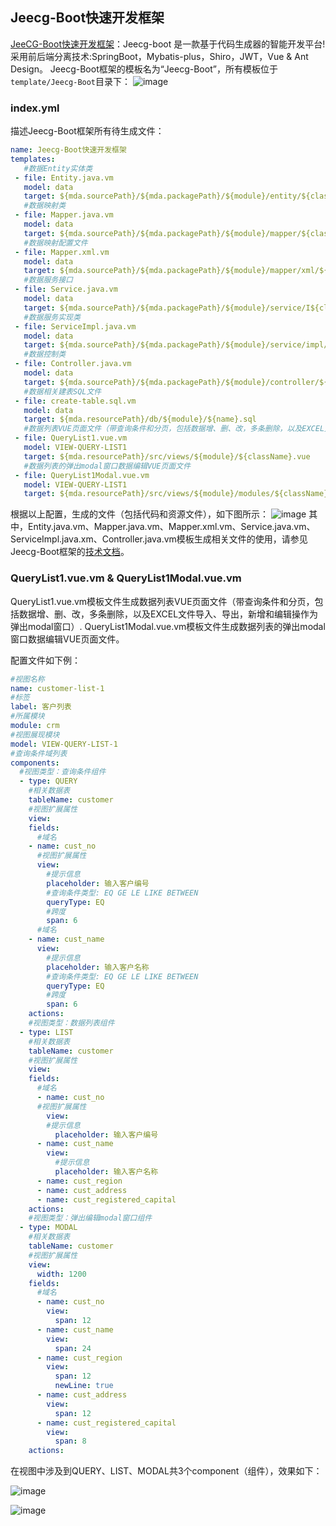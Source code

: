 ## Jeecg-Boot快速开发框架
[JeeCG-Boot快速开发框架](https://github.com/zhangdaiscott/jeecg-boot)：Jeecg-boot 是一款基于代码生成器的智能开发平台! 采用前后端分离技术:SpringBoot，Mybatis-plus，Shiro，JWT，Vue & Ant Design。
Jeecg-Boot框架的模板名为“Jeecg-Boot”，所有模板位于`template/Jeecg-Boot`目录下：
![image](pic/readme21.jpg)
### index.yml
描述Jeecg-Boot框架所有待生成文件：
```yaml
name: Jeecg-Boot快速开发框架
templates:
   #数据Entity实体类
 - file: Entity.java.vm
   model: data
   target: ${mda.sourcePath}/${mda.packagePath}/${module}/entity/${className}.java
   #数据映射类
 - file: Mapper.java.vm
   model: data
   target: ${mda.sourcePath}/${mda.packagePath}/${module}/mapper/${className}Mapper.java
   #数据映射配置文件
 - file: Mapper.xml.vm
   model: data
   target: ${mda.sourcePath}/${mda.packagePath}/${module}/mapper/xml/${className}Mapper.xml
   #数据服务接口
 - file: Service.java.vm
   model: data
   target: ${mda.sourcePath}/${mda.packagePath}/${module}/service/I${className}Service.java
   #数据服务实现类
 - file: ServiceImpl.java.vm
   model: data
   target: ${mda.sourcePath}/${mda.packagePath}/${module}/service/impl/${className}ServiceImpl.java
   #数据控制类
 - file: Controller.java.vm
   model: data
   target: ${mda.sourcePath}/${mda.packagePath}/${module}/controller/${className}Controller.java
   #数据相关建表SQL文件
 - file: create-table.sql.vm
   model: data
   target: ${mda.resourcePath}/db/${module}/${name}.sql
   #数据列表VUE页面文件（带查询条件和分页，包括数据增、删、改，多条删除，以及EXCEL文件导入、导出，新增和编辑操作为弹出modal窗口）
 - file: QueryList1.vue.vm
   model: VIEW-QUERY-LIST1
   target: ${mda.resourcePath}/src/views/${module}/${className}.vue
   #数据列表的弹出modal窗口数据编辑VUE页面文件
 - file: QueryList1Modal.vue.vm
   model: VIEW-QUERY-LIST1
   target: ${mda.resourcePath}/src/views/${module}/modules/${className}Modal.vue
```
根据以上配置，生成的文件（包括代码和资源文件），如下图所示：
![image](pic/readme22.jpg)
其中，Entity.java.vm、Mapper.java.vm、Mapper.xml.vm、Service.java.vm、ServiceImpl.java.xm、Controller.java.vm模板生成相关文件的使用，请参见Jeecg-Boot框架的[技术文档](http://jeecg-boot.mydoc.io)。
### QueryList1.vue.vm & QueryList1Modal.vue.vm
QueryList1.vue.vm模板文件生成数据列表VUE页面文件（带查询条件和分页，包括数据增、删、改，多条删除，以及EXCEL文件导入、导出，新增和编辑操作为弹出modal窗口）.
QueryList1Modal.vue.vm模板文件生成数据列表的弹出modal窗口数据编辑VUE页面文件。

配置文件如下例：
```yaml
#视图名称
name: customer-list-1
#标签
label: 客户列表
#所属模块
module: crm
#视图展现模块
model: VIEW-QUERY-LIST-1
#查询条件域列表
components:
  #视图类型：查询条件组件
  - type: QUERY
    #相关数据表
    tableName: customer
    #视图扩展属性
    view:
    fields:
      #域名
    - name: cust_no
      #视图扩展属性
      view:
        #提示信息
        placeholder: 输入客户编号
        #查询条件类型: EQ GE LE LIKE BETWEEN
        queryType: EQ
        #跨度
        span: 6
      #域名
    - name: cust_name
      view:
        #提示信息
        placeholder: 输入客户名称
        #查询条件类型: EQ GE LE LIKE BETWEEN
        queryType: EQ
        #跨度
        span: 6
    actions:
    #视图类型：数据列表组件
  - type: LIST
    #相关数据表
    tableName: customer
    #视图扩展属性
    view:
    fields:
      #域名
      - name: cust_no
      #视图扩展属性
        view:
        #提示信息
          placeholder: 输入客户编号
      - name: cust_name
        view:
          #提示信息
          placeholder: 输入客户名称
      - name: cust_region
      - name: cust_address
      - name: cust_registered_capital
    actions:
    #视图类型：弹出编辑modal窗口组件
  - type: MODAL
    #相关数据表
    tableName: customer
    #视图扩展属性
    view:
      width: 1200
    fields:
      #域名
      - name: cust_no
        view:
          span: 12
      - name: cust_name
        view:
          span: 24
      - name: cust_region
        view:
          span: 12
          newLine: true
      - name: cust_address
        view:
          span: 12
      - name: cust_registered_capital
        view:
          span: 8
    actions:
```
在视图中涉及到QUERY、LIST、MODAL共3个component（组件），效果如下：

![image](pic/readme23.jpg)

![image](pic/readme24.jpg)

